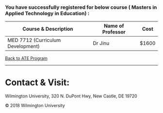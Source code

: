 ### You have successfully registered for below course ( Masters in Applied Technology in Education) :

|Course & Description| Name of Professor |Cost | 
|---| --- | --- |
|MED 7712 (Curriculum Development) | Dr Jinu | $1600|


<a href="https://tuojeanbaptiste.github.io/TeamC/msate.html" style="right;">Back to ATE Program</a>

---

# Contact & Visit: 
Wilmington University, 
320 N. 
DuPont Hwy, 
New Castle, DE 19720 

<div>
   &copy; 2018 Wilmington University
</div>
